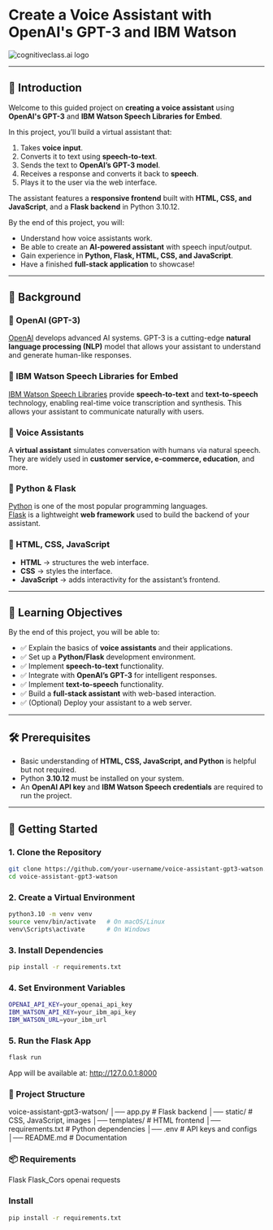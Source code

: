 # Create a Voice Assistant with OpenAI's GPT-3 and IBM Watson  
![cognitiveclass.ai logo](https://cognitiveclass.ai/images/logo.png)
 

---

## 📖 Introduction  

Welcome to this guided project on **creating a voice assistant** using **OpenAI's GPT-3** and **IBM Watson Speech Libraries for Embed**.  

In this project, you’ll build a virtual assistant that:  
1. Takes **voice input**.  
2. Converts it to text using **speech-to-text**.  
3. Sends the text to **OpenAI’s GPT-3 model**.  
4. Receives a response and converts it back to **speech**.  
5. Plays it to the user via the web interface.  

The assistant features a **responsive frontend** built with **HTML, CSS, and JavaScript**, and a **Flask backend** in Python 3.10.12.  
 

By the end of this project, you will:  
- Understand how voice assistants work.  
- Be able to create an **AI-powered assistant** with speech input/output.  
- Gain experience in **Python, Flask, HTML, CSS, and JavaScript**.  
- Have a finished **full-stack application** to showcase!  

---

## 🧠 Background  

### 🔹 OpenAI (GPT-3)  
[OpenAI](https://openai.com) develops advanced AI systems. GPT-3 is a cutting-edge **natural language processing (NLP)** model that allows your assistant to understand and generate human-like responses.  

### 🔹 IBM Watson Speech Libraries for Embed  
[IBM Watson Speech Libraries](https://www.ibm.com/watson) provide **speech-to-text** and **text-to-speech** technology, enabling real-time voice transcription and synthesis. This allows your assistant to communicate naturally with users.  

### 🔹 Voice Assistants  
A **virtual assistant** simulates conversation with humans via natural speech. They are widely used in **customer service, e-commerce, education**, and more.  

### 🔹 Python & Flask  
[Python](https://www.python.org) is one of the most popular programming languages.  
[Flask](https://flask.palletsprojects.com/) is a lightweight **web framework** used to build the backend of your assistant.  

### 🔹 HTML, CSS, JavaScript  
- **HTML** → structures the web interface.  
- **CSS** → styles the interface.  
- **JavaScript** → adds interactivity for the assistant’s frontend.  

---

## 🎯 Learning Objectives  

By the end of this project, you will be able to:  
- ✅ Explain the basics of **voice assistants** and their applications.  
- ✅ Set up a **Python/Flask** development environment.  
- ✅ Implement **speech-to-text** functionality.  
- ✅ Integrate with **OpenAI’s GPT-3** for intelligent responses.  
- ✅ Implement **text-to-speech** functionality.  
- ✅ Build a **full-stack assistant** with web-based interaction.  
- ✅ (Optional) Deploy your assistant to a web server.  

---

## 🛠️ Prerequisites  

- Basic understanding of **HTML, CSS, JavaScript, and Python** is helpful but not required.  
- Python **3.10.12** must be installed on your system.  
- An **OpenAI API key** and **IBM Watson Speech credentials** are required to run the project.  

---

## 🚀 Getting Started  

### 1. Clone the Repository  
```bash
git clone https://github.com/your-username/voice-assistant-gpt3-watson.git
cd voice-assistant-gpt3-watson
```

### 2. Create a Virtual Environment

```bash
python3.10 -m venv venv
source venv/bin/activate   # On macOS/Linux
venv\Scripts\activate      # On Windows
```

### 3. Install Dependencies

```bash
pip install -r requirements.txt
```
### 4. Set Environment Variables

```bash
OPENAI_API_KEY=your_openai_api_key
IBM_WATSON_API_KEY=your_ibm_api_key
IBM_WATSON_URL=your_ibm_url
```

### 5. Run the Flask App
```bash
flask run
```

App will be available at: http://127.0.0.1:8000


### 📂 Project Structure

voice-assistant-gpt3-watson/
│── app.py                # Flask backend
│── static/               # CSS, JavaScript, images
│── templates/            # HTML frontend
│── requirements.txt      # Python dependencies
│── .env                  # API keys and configs
│── README.md             # Documentation


### 📦 Requirements

Flask
Flask_Cors
openai
requests


### Install

```bash
pip install -r requirements.txt
```


